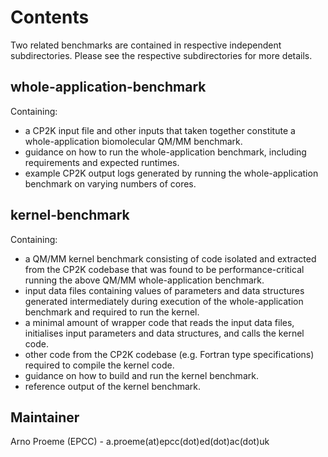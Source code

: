 # Contents

Two related benchmarks are contained in respective independent subdirectories. Please see the respective subdirectories for more details. 

## whole-application-benchmark
Containing:
* a CP2K input file and other inputs that taken together constitute a whole-application biomolecular QM/MM benchmark.
* guidance on how to run the whole-application benchmark, including requirements and expected runtimes.
* example CP2K output logs generated by running the whole-application benchmark on varying numbers of cores.

## kernel-benchmark
Containing: 
* a QM/MM kernel benchmark consisting of code isolated and extracted from the CP2K codebase that was found to be performance-critical running the above QM/MM whole-application benchmark.
* input data files containing values of parameters and data structures generated intermediately during execution of the whole-application benchmark and required to run the kernel.
* a minimal amount of wrapper code that reads the input data files, initialises input parameters and data structures, and calls the kernel code.
* other code from the CP2K codebase (e.g. Fortran type specifications) required to compile the kernel code.
* guidance on how to build and run the kernel benchmark.
* reference output of the kernel benchmark.

## Maintainer

Arno Proeme (EPCC) - a.proeme(at)epcc(dot)ed(dot)ac(dot)uk

